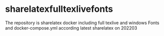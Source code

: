 # sharelatexfulltexlivefonts
The repository is sharelatex docker including full texlive and windows Fonts and docker-compose.yml according latest sharelatex on 202203
